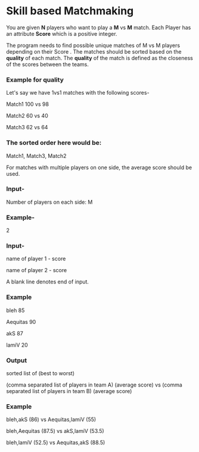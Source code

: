 # Skill based Matchmaking

 You are given **N** players who want to play a **M** vs **M** match. Each Player has an attribute **Score** which is a
positive integer. <p></p>
The program needs to find possible unique matches of M vs M players depending on their Score . The
matches should be sorted based on the **quality** of each match. The **quality** of the match is defined as the
closeness of the scores between the teams. <p></p>

### Example for quality
Let's say we have 1vs1 matches with the following scores- <p></p>
Match1 100 vs 98 <p></p>
Match2 60 vs 40 <p></p>
Match3 62 vs 64 <p></p>

### The sorted order here would be:
Match1, Match3, Match2 <p></p>
For matches with multiple players on one side, the average score should be used.

### Input-
Number of players on each side: M

### Example-
2

### Input-
name of player 1 - score <p></p>
name of player 2 - score <p></p>
A blank line denotes end of input.

### Example
bleh 85 <p></p>
Aequitas 90 <p></p>
akS 87 <p></p>
lamiV 20 <p></p>

### Output
sorted list of (best to worst) <p></p>
(comma separated list of players in team A) (average score) vs (comma separated list of players in team
B) (average score)

### Example
bleh,akS (86) vs Aequitas,lamiV (55) <p></p>
bleh,Aequitas (87.5) vs akS,lamiV (53.5) <p></p>
bleh,lamiV (52.5) vs Aequitas,akS (88.5) <p></p>
